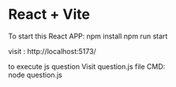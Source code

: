 # React + Vite

To start this React APP:
npm install
npm run start

visit : http://localhost:5173/

to execute js question
Visit question.js file
CMD:  
node question.js
